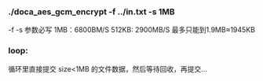 ### ./doca_aes_gcm_encrypt -f ../in.txt -s 1MB 
-f -s 参数必写
1MB：6800BM/S   512KB: 2900MB/S
最多只能到1.9MB≈1945KB

### loop:
循环里直接提交 size<1MB 的文件数据，然后等待回收，再提交...